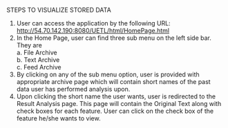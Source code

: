 STEPS TO VISUALIZE STORED DATA
1. User can access the application by the following URL: http://54.70.142.190:8080/UETL/html/HomePage.html
2. In the Home Page, user can find three sub menu on the left side bar. They are <br /> 
  a. File Archive <br /> 
  b. Text Archive <br /> 
  c. Feed Archive
3. By clicking on any of the sub menu option, user is provided with appropriate archive page
which will contain short names of the past data user has performed analysis upon.
4. Upon clicking the short name the user wants, user is redirected to the Result Analysis page.
This page will contain the Original Text along with check boxes for each feature. User can
click on the check box of the feature he/she wants to view.
